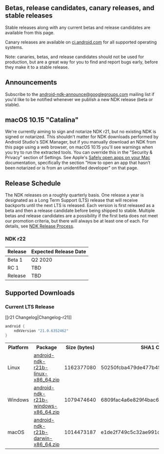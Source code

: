 ## Betas, release candidates, canary releases, and stable releases

Stable releases along with any current betas and release candidates are available from this page.

Canary releases are available on [ci.android.com](https://ci.android.com/builds/branches/aosp-master-ndk/grid?) for all supported operating systems.

Note: canaries, betas, and release candidates should not be used for production, but are a great way for you to find and report bugs early, before they make it to a stable release.

## Announcements

Subscribe to the [android-ndk-announce@googlegroups.com](https://groups.google.com/g/android-ndk-announce) mailing list if you'd like to be notified whenever we publish a new NDK release (beta or stable).

## macOS 10.15 "Catalina"

We're currently aiming to sign and notarize NDK r21, but no existing NDK is signed or notarized. This shouldn't matter for NDK downloads performed by Android Studio's SDK Manager, but if you manually download an NDK from this page using a web browser, on macOS 10.15 you'll see warnings when you try to run the extracted tools. You can override this in the "Security & Privacy" section of Settings. See Apple's [Safely open apps on your Mac](https://support.apple.com/en-us/HT202491) documentation, specifically the section "How to open an app that hasn’t been notarized or is from an unidentified developer" on that page.

## Release Schedule

The NDK releases on a roughly quarterly basis. One release a year is designated
as a Long Term Support (LTS) release that will receive backports until the next
LTS is released. Each version is first released as a beta and then a release
candidate before being shipped to stable. Multiple betas and release candidates
are a possibility if the first beta does not meet our promotion criteria, but
there will always be at least one of each. For details, see [NDK Release
Process](/android/ndk/wiki/NDK-Release-Process).

### NDK r22

Release | Expected Release Date
------- | ---------------------
Beta 1  | Q2 2020
RC 1    | TBD
Release | TBD

## Supported Downloads

### Current LTS Release

[[r21 Changelog|Changelog-r21]]

```gradle
android {
    ndkVersion "21.0.6352462"
}
```

<table>
  <tr>
    <th>Platform</th>
    <th>Package</th>
    <th>Size (bytes)</th>
    <th>SHA1 Checksum</th>
  </tr>
  <tr>
    <td>Linux</td>
    <td><a href="https://dl.google.com/android/repository/android-ndk-r21b-linux-x86_64.zip">android-ndk-r21b-linux-x86_64.zip</a></td>
    <td>1162377080</td>
    <td>50250fcba479de477b45801e2699cca47f7e1267</td>
  </tr>
  <tr>
    <td>Windows</td>
    <td><a href="https://dl.google.com/android/repository/android-ndk-r21b-windows-x86_64.zip">android-ndk-r21b-windows-x86_64.zip</a></td>
    <td>1079474640</td>
    <td>6809fac4a6e829f4bac64628fa9835d57bbd61a8</td>
  </tr>
  <tr>
    <td>macOS</td>
    <td><a href="https://dl.google.com/android/repository/android-ndk-r21b-darwin-x86_64.zip">android-ndk-r21b-darwin-x86_64.zip</a></td>
    <td>1014473187</td>
    <td>e1de2f749c5c32ae991c3ccaabfcdf7688ee221f</td>
  </tr>
</table>
